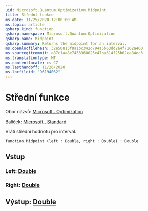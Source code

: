 ```yaml
---
uid: Microsoft.Quantum.Optimization.Midpoint
title: Střední funkce
ms.date: 11/25/2020 12:00:00 AM
ms.topic: article
qsharp.kind: function
qsharp.namespace: Microsoft.Quantum.Optimization
qsharp.name: Midpoint
qsharp.summary: Returns the midpoint for an interval.
ms.openlocfilehash: 32e50813f8a1bc342d794a5b63dd2a4f7262a400
ms.sourcegitcommit: a87c1aa8e7453360025e47ba614f25b02ea84ec3
ms.translationtype: MT
ms.contentlocale: cs-CZ
ms.lasthandoff: 11/26/2020
ms.locfileid: "96194062"
---
```

# <a name="midpoint-function"></a>Střední funkce

Obor názvů: [Microsoft.. Optimization](xref:Microsoft.Quantum.Optimization)

Balíček: [Microsoft.. Standard](https://nuget.org/packages/Microsoft.Quantum.Standard)


Vrátí střední hodnotu pro interval.

```qsharp
function Midpoint (left : Double, right : Double) : Double
```


## <a name="input"></a>Vstup

### <a name="left--double"></a>Left: [Double](xref:microsoft.quantum.lang-ref.double)




### <a name="right--double"></a>Right: [Double](xref:microsoft.quantum.lang-ref.double)





## <a name="output--double"></a>Výstup: [Double](xref:microsoft.quantum.lang-ref.double)

